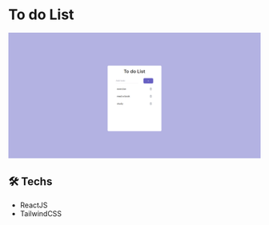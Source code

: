 # To do List 

<p align="center">
 <img src="to-do-list.png">
</p>

## 🛠️ Techs

- ReactJS
- TailwindCSS